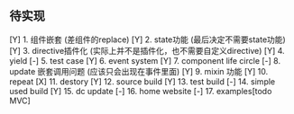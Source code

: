 ## 待实现
[Y] 1. 组件嵌套 (差组件的replace)
[Y] 2. state功能 (最后决定不需要state功能)
[Y] 3. directive插件化 (实际上并不是插件化，也不需要自定义directive)
[Y] 4. yield
[-] 5. test case
[Y] 6. event system
[Y] 7. component life circle
[-] 8. update 嵌套调用问题 (应该只会出现在事件里面)
[Y] 9. mixin 功能
[Y] 10. repeat
[X] 11. destory
[Y] 12. source build
[Y] 13. test build
[-] 14. simple used build
[Y] 15. dc update
[-] 16. home website
[-] 17. examples[todo MVC]
